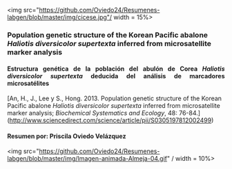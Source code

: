 
<img src="https://github.com/Oviedo24/Resumenes-labgen/blob/master/img/cicese.jpg"/ width = 15%>

### Population genetic structure of the Korean Pacific abalone *Haliotis diversicolor supertexta* inferred from microsatellite marker analysis
#### <p align="justify">Estructura genética de la población del abulón de Corea *Haliotis diversicolor supertexta* deducida del análisis de marcadores microsatélites
[An, H., J., Lee y S., Hong. 2013. Population genetic structure of the Korean Pacific abalone *Haliotis diversicolor supertexta* inferred from microsatellite marker analysis; *Biochemical Systematics and Ecology*, 48: 76-84.] (http://www.sciencedirect.com/science/article/pii/S0305197812002499)
#### Resumen por: Priscila Oviedo Velázquez
<img src="https://github.com/Oviedo24/Resumenes-labgen/blob/master/img/Imagen-animada-Almeja-04.gif" / width = 10%>
